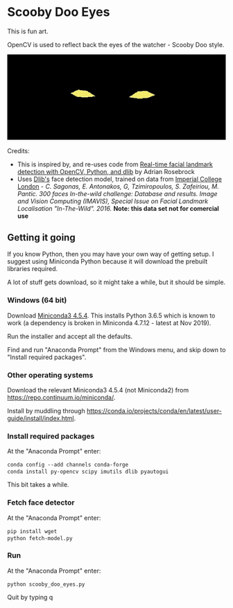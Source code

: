 # Scooby Doo Eyes

This is fun art.

OpenCV is used to reflect back the eyes of the watcher - Scooby Doo style.

![Scooby Doo Eyes](./eyes.jpg)

Credits:
* This is inspired by, and re-uses code from [Real-time facial landmark detection with OpenCV, Python, and dlib](https://www.pyimagesearch.com/2017/04/17/real-time-facial-landmark-detection-opencv-python-dlib/) by Adrian Rosebrock 
* Uses [Dlib's](http://dlib.net/) face detection model, trained on data from [Imperial College London](https://ibug.doc.ic.ac.uk/resources/facial-point-annotations/) - _C. Sagonas, E. Antonakos, G, Tzimiropoulos, S. Zafeiriou, M. Pantic.  300 faces In-the-wild challenge: Database and results. Image and Vision Computing (IMAVIS), Special Issue on Facial Landmark Localisation "In-The-Wild". 2016._  **Note: this data set not for comercial use**

## Getting it going

If you know Python, then you may have your own way of getting setup. I suggest using Miniconda Python because it will download the prebuilt libraries required.

A lot of stuff gets download, so it might take a while, but it should be simple.

### Windows (64 bit)

Download [Miniconda3 4.5.4](https://repo.continuum.io/miniconda/Miniconda3-4.5.4-Windows-x86_64.exe).  This installs Python 3.6.5 which is known to work (a dependency is broken in Miniconda 4.7.12 - latest at Nov 2019).

Run the installer and accept all the defaults.

Find and run "Anaconda Prompt" from the Windows menu, and skip down to "Install required packages".

### Other operating systems

Download the relevant Miniconda3 4.5.4 (not Miniconda2) from <https://repo.continuum.io/miniconda/>.

Install by muddling through <https://conda.io/projects/conda/en/latest/user-guide/install/index.html>.

### Install required packages

At the "Anaconda Prompt" enter:

    conda config --add channels conda-forge
    conda install py-opencv scipy imutils dlib pyautogui

This bit takes a while.

### Fetch face detector

At the "Anaconda Prompt" enter:

    pip install wget
    python fetch-model.py

### Run

At the "Anaconda Prompt" enter:

    python scooby_doo_eyes.py

Quit by typing q
